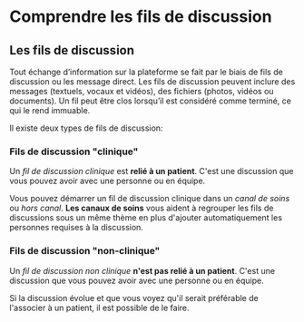 # Comprendre les fils de discussion

## Les fils de discussion

Tout échange d’information sur la plateforme se fait par le biais de fils de discussion ou les message direct. Les fils de discussion peuvent inclure des messages (textuels, vocaux et vidéos), des fichiers (photos, vidéos ou documents). Un fil peut être clos lorsqu’il est considéré comme terminé, ce qui le rend immuable.

Il existe deux types de fils de discussion:

### Fils de discussion "clinique"

Un _fil de discussion clinique_ est **relié à un patient**. C'est une discussion que vous pouvez avoir avec une personne ou en équipe.

Vous pouvez démarrer un fil de discussion clinique dans un _canal de soins_ ou _hors canal_. **Les canaux de soins** vous aident à regrouper les fils de discussions sous un même thème en plus d'ajouter automatiquement les personnes requises à la discussion.

### Fils de discussion "non-clinique"

Un _fil de discussion non clinique_ **n'est pas relié à un patient**. C'est une discussion que vous pouvez avoir avec une personne ou en équipe.

Si la discussion évolue et que vous voyez qu'il serait préférable de l'associer à un patient, il est possible de le faire.
